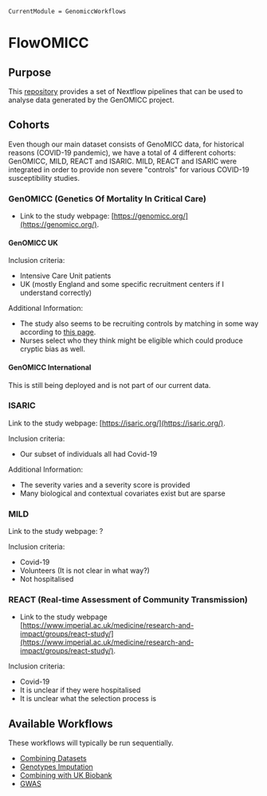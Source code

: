 ```@meta
CurrentModule = GenomiccWorkflows
```

# FlowOMICC

## Purpose

This [repository](https://github.com/baillielab/genomicc-workflows) provides a set of Nextflow pipelines that can be used to analyse data generated by the GenOMICC project.

## Cohorts

Even though our main dataset consists of GenoMICC data, for historical reasons (COVID-19 pandemic), we have a total of 4 different cohorts: GenOMICC, MILD, REACT and ISARIC. MILD, REACT and ISARIC were integrated in order to provide non severe "controls" for various COVID-19 susceptibility studies.

### GenOMICC (Genetics Of Mortality In Critical Care)

- Link to the study webpage: [https://genomicc.org/](https://genomicc.org/).

#### GenOMICC UK

Inclusion criteria:

- Intensive Care Unit patients
- UK (mostly England and some specific recruitment centers if I understand correctly)

Additional Information:

- The study also seems to be recruiting controls by matching in some way according to [this page](https://register.genomicc.org/registration/Registration/Register/en).
- Nurses select who they think might be eligible which could produce cryptic bias as well.


#### GenOMICC International

This is still being deployed and is not part of our current data.

### ISARIC

Link to the study webpage: [https://isaric.org/](https://isaric.org/).

Inclusion criteria:

- Our subset of individuals all had Covid-19

Additional Information:

- The severity varies and a severity score is provided
- Many biological and contextual covariates exist but are sparse

### MILD

Link to the study webpage: ?

Inclusion criteria:

- Covid-19
- Volunteers (It is not clear in what way?)
- Not hospitalised 

### REACT (Real-time Assessment of Community Transmission)

- Link to the study webpage [https://www.imperial.ac.uk/medicine/research-and-impact/groups/react-study/](https://www.imperial.ac.uk/medicine/research-and-impact/groups/react-study/).

Inclusion criteria:

- Covid-19
- It is unclear if they were hospitalised
- It is unclear what the selection process is

## Available Workflows

These workflows will typically be run sequentially.

- [Combining Datasets](@ref)
- [Genotypes Imputation](@ref)
- [Combining with UK Biobank](@ref)
- [GWAS](@ref)

